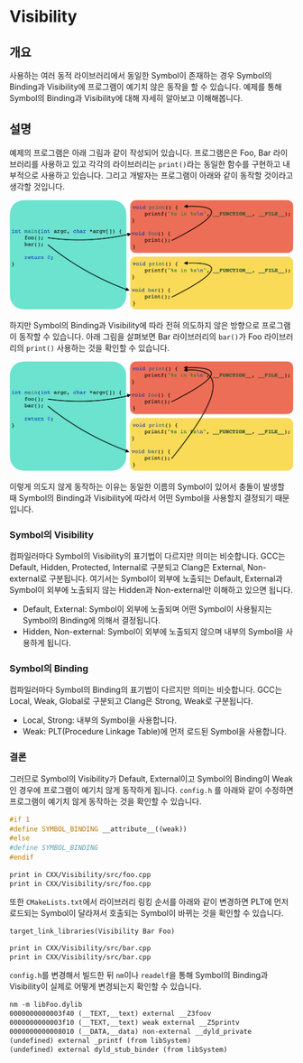 # Visibility

## 개요
사용하는 여러 동적 라이브러리에서 동일한 Symbol이 존재하는 경우 Symbol의 Binding과 Visibility에 프로그램이 예기치 않은 동작을 할 수 있습니다. 예제를
통해 Symbol의 Binding과 Visibility에 대해 자세히 알아보고 이해해봅니다.

## 설명
예제의 프로그램은 아래 그림과 같이 작성되어 있습니다. 프로그램은은 Foo, Bar 라이브러리를 사용하고 있고 각각의 라이브러리는 `print()`라는 동일한 함수를
구현하고 내부적으로 사용하고 있습니다. 그리고 개발자는 프로그램이 아래와 같이 동작할 것이라고 생각할 것입니다.

![Expectation](doc/expectation.png)

하지만 Symbol의 Binding과 Visibility에 따라 전혀 의도하지 않은 방향으로 프로그램이 동작할 수 있습니다. 아래 그림을 살펴보면 Bar 라이브러리의
`bar()`가 Foo 라이브러리의 `print()` 사용하는 것을 확인할 수 있습니다.

![Unexpectation](doc/unexpectation.png)

이렇게 의도지 않게 동작하는 이유는 동일한 이름의 Symbol이 있어서 충돌이 발생할 때 Symbol의 Binding과 Visibility에 따라서 어떤 Symbol을 사용할지 
결정되기 때문입니다.

### Symbol의 Visibility
컴파일러마다 Symbol의 Visibility의 표기법이 다르지만 의미는 비슷합니다. GCC는 Default, Hidden, Protected, Internal로 구분되고 Clang은
External, Non-external로 구분됩니다. 여기서는 Symbol이 외부에 노출되는 Default, External과 Symbol이 외부에 노출되지 않는 Hidden과
Non-external만 이해하고 있으면 됩니다.

- Default, External: Symbol이 외부에 노출되며 어떤 Symbol이 사용될지는 Symbol의 Binding에 의해서 결정됩니다.
- Hidden, Non-external: Symbol이 외부에 노출되지 않으며 내부의 Symbol을 사용하게 됩니다.

### Symbol의 Binding
컴파일러마다 Symbol의 Binding의 표기법이 다르지만 의미는 비슷합니다. GCC는 Local, Weak, Global로 구분되고 Clang은 Strong, Weak로 구분됩니다.

- Local, Strong: 내부의 Symbol을 사용합니다.
- Weak: PLT(Procedure Linkage Table)에 먼저 로드된 Symbol을 사용합니다.

### 결론
그러므로 Symbol의 Visibility가 Default, External이고 Symbol의 Binding이 Weak인 경우에 프로그램이 예기치 않게 동작하게 됩니다. `config.h`
를 아래와 같이 수정하면 프로그램이 예기치 않게 동작하는 것을 확인할 수 있습니다.

``` cpp
#if 1
#define SYMBOL_BINDING __attribute__((weak))
#else
#define SYMBOL_BINDING
#endif
```

```
print in CXX/Visibility/src/foo.cpp
print in CXX/Visibility/src/foo.cpp
```

또한 `CMakeLists.txt`에서 라이브러리 링킹 순서를 아래와 같이 변경하면 PLT에 먼저 로드되는 Symbol이 달라져서 호출되는 Symbol이 바뀌는 것을 확인할 수
있습니다.

```
target_link_libraries(Visibility Bar Foo)
```

```
print in CXX/Visibility/src/bar.cpp
print in CXX/Visibility/src/bar.cpp
```

`config.h`를 변경해서 빌드한 뒤 `nm`이나 `readelf`을 통해 Symbol의 Binding과 Visibility이 실제로 어떻게 변경되는지 확인할 수 있습니다.

```
nm -m libFoo.dylib
0000000000003f40 (__TEXT,__text) external __Z3foov
0000000000003f10 (__TEXT,__text) weak external __Z5printv
0000000000008010 (__DATA,__data) non-external __dyld_private
(undefined) external _printf (from libSystem)
(undefined) external dyld_stub_binder (from libSystem)
```
